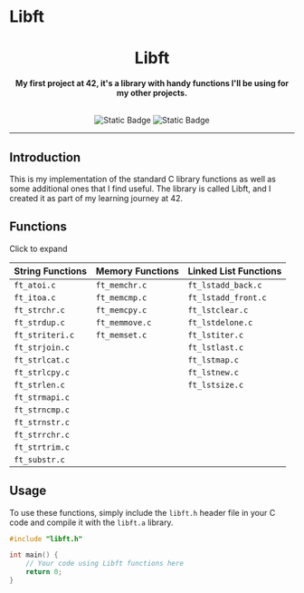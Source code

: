 # Libft

<div align="center">

  <h1>Libft</h1>
  <b>My first project at 42, it's a library with handy functions I'll be using for my other projects.</b>
  
  <br>
  <br>
   
  ![Static Badge](https://img.shields.io/badge/Score-%3125%2F100-green?style=for-the-badge&logo=42&labelColor=%23323030&color=%2381D2C7)
  ![Static Badge](https://img.shields.io/badge/Language-green?style=for-the-badge&logo=C&labelColor=%23323030&color=%2381D2C7)

  ---

</div>

## Introduction

This is my implementation of the standard C library functions as well as some additional ones that I find useful. The library is called Libft, and I created it as part of my learning journey at 42.

## Functions

  <summary>Click to expand</summary>

  | String Functions      | Memory Functions          | Linked List Functions     |
  |------------------------|---------------------------|---------------------------|
  | `ft_atoi.c`           | `ft_memchr.c`             | `ft_lstadd_back.c`        |
  | `ft_itoa.c`           | `ft_memcmp.c`             | `ft_lstadd_front.c`       |
  | `ft_strchr.c`         | `ft_memcpy.c`             | `ft_lstclear.c`           |
  | `ft_strdup.c`         | `ft_memmove.c`            | `ft_lstdelone.c`          |
  | `ft_striteri.c`       | `ft_memset.c`             | `ft_lstiter.c`            |
  | `ft_strjoin.c`        |                           | `ft_lstlast.c`            |
  | `ft_strlcat.c`        |                           | `ft_lstmap.c`             |
  | `ft_strlcpy.c`        |                           | `ft_lstnew.c`             |
  | `ft_strlen.c`         |                           | `ft_lstsize.c`            |
  | `ft_strmapi.c`        |                           |                           |
  | `ft_strncmp.c`        |                           |                           |
  | `ft_strnstr.c`        |                           |                           |
  | `ft_strrchr.c`        |                           |                           |
  | `ft_strtrim.c`        |                           |                           |
  | `ft_substr.c`         |                           |                           |


## Usage

To use these functions, simply include the `libft.h` header file in your C code and compile it with the `libft.a` library.

```c
#include "libft.h"

int main() {
    // Your code using Libft functions here
    return 0;
}
